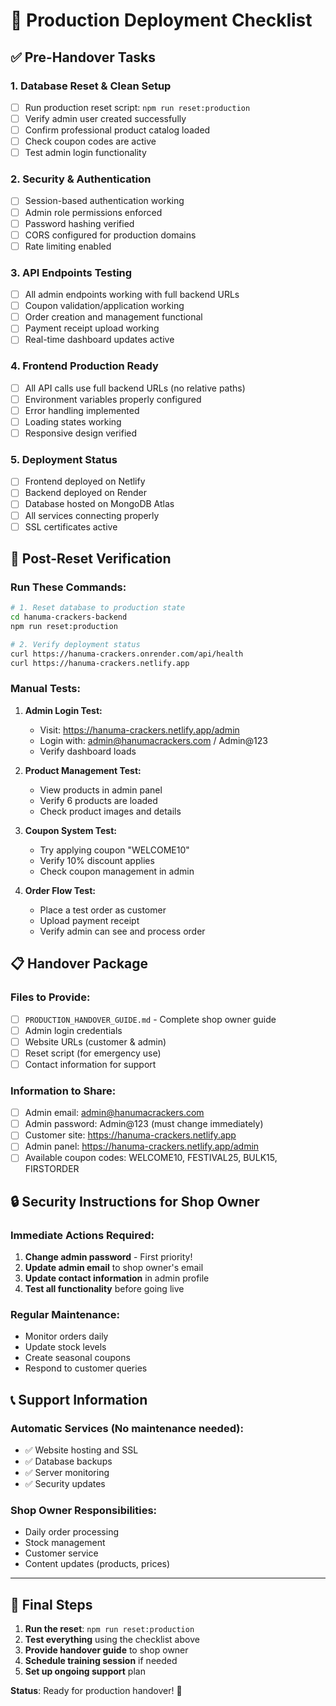 # 🎯 Production Deployment Checklist

## ✅ **Pre-Handover Tasks**

### **1. Database Reset & Clean Setup**
- [ ] Run production reset script: `npm run reset:production`
- [ ] Verify admin user created successfully
- [ ] Confirm professional product catalog loaded
- [ ] Check coupon codes are active
- [ ] Test admin login functionality

### **2. Security & Authentication**
- [ ] Session-based authentication working
- [ ] Admin role permissions enforced
- [ ] Password hashing verified
- [ ] CORS configured for production domains
- [ ] Rate limiting enabled

### **3. API Endpoints Testing**
- [ ] All admin endpoints working with full backend URLs
- [ ] Coupon validation/application working
- [ ] Order creation and management functional
- [ ] Payment receipt upload working
- [ ] Real-time dashboard updates active

### **4. Frontend Production Ready**
- [ ] All API calls use full backend URLs (no relative paths)
- [ ] Environment variables properly configured
- [ ] Error handling implemented
- [ ] Loading states working
- [ ] Responsive design verified

### **5. Deployment Status**
- [ ] Frontend deployed on Netlify
- [ ] Backend deployed on Render
- [ ] Database hosted on MongoDB Atlas
- [ ] All services connecting properly
- [ ] SSL certificates active

## 🚀 **Post-Reset Verification**

### **Run These Commands:**

```bash
# 1. Reset database to production state
cd hanuma-crackers-backend
npm run reset:production

# 2. Verify deployment status
curl https://hanuma-crackers.onrender.com/api/health
curl https://hanuma-crackers.netlify.app
```

### **Manual Tests:**

1. **Admin Login Test:**
   - Visit: https://hanuma-crackers.netlify.app/admin
   - Login with: admin@hanumacrackers.com / Admin@123
   - Verify dashboard loads

2. **Product Management Test:**
   - View products in admin panel
   - Verify 6 products are loaded
   - Check product images and details

3. **Coupon System Test:**
   - Try applying coupon "WELCOME10"
   - Verify 10% discount applies
   - Check coupon management in admin

4. **Order Flow Test:**
   - Place a test order as customer
   - Upload payment receipt
   - Verify admin can see and process order

## 📋 **Handover Package**

### **Files to Provide:**
- [ ] `PRODUCTION_HANDOVER_GUIDE.md` - Complete shop owner guide
- [ ] Admin login credentials
- [ ] Website URLs (customer & admin)
- [ ] Reset script (for emergency use)
- [ ] Contact information for support

### **Information to Share:**
- [ ] Admin email: admin@hanumacrackers.com
- [ ] Admin password: Admin@123 (must change immediately)
- [ ] Customer site: https://hanuma-crackers.netlify.app
- [ ] Admin panel: https://hanuma-crackers.netlify.app/admin
- [ ] Available coupon codes: WELCOME10, FESTIVAL25, BULK15, FIRSTORDER

## 🔒 **Security Instructions for Shop Owner**

### **Immediate Actions Required:**
1. **Change admin password** - First priority!
2. **Update admin email** to shop owner's email
3. **Update contact information** in admin profile
4. **Test all functionality** before going live

### **Regular Maintenance:**
- Monitor orders daily
- Update stock levels
- Create seasonal coupons
- Respond to customer queries

## 📞 **Support Information**

### **Automatic Services (No maintenance needed):**
- ✅ Website hosting and SSL
- ✅ Database backups
- ✅ Server monitoring
- ✅ Security updates

### **Shop Owner Responsibilities:**
- Daily order processing
- Stock management
- Customer service
- Content updates (products, prices)

---

## 🎉 **Final Steps**

1. **Run the reset**: `npm run reset:production`
2. **Test everything** using the checklist above
3. **Provide handover guide** to shop owner
4. **Schedule training session** if needed
5. **Set up ongoing support** plan

**Status**: Ready for production handover! 🚀